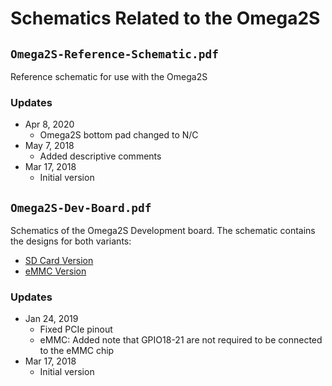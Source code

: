 # Schematics Related to the Omega2S

## `Omega2S-Reference-Schematic.pdf`

Reference schematic for use with the Omega2S

### Updates

* Apr 8, 2020
    * Omega2S bottom pad changed to N/C
* May 7, 2018
    * Added descriptive comments 
* Mar 17, 2018
    * Initial version

## `Omega2S-Dev-Board.pdf` 

Schematics of the Omega2S Development board. The schematic contains the designs for both variants:

* [SD Card Version](https://onion.io/store/omega2s-development-kit-sd-card-version/)
* [eMMC Version](https://onion.io/store/omega2s-development-kit-emmc-version/)

### Updates

* Jan 24, 2019
    * Fixed PCIe pinout
    * eMMC: Added note that GPIO18-21 are not required to be connected to the eMMC chip
* Mar 17, 2018
    * Initial version

